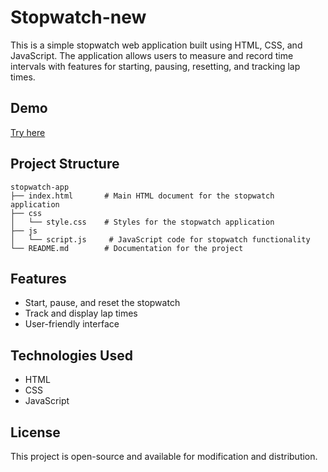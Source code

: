 # Stopwatch-new

This is a simple stopwatch web application built using HTML, CSS, and JavaScript. The application allows users to measure and record time intervals with features for starting, pausing, resetting, and tracking lap times.

## Demo
[Try here](http://127.0.0.1:5500/index.html)


## Project Structure

```
stopwatch-app
├── index.html       # Main HTML document for the stopwatch application
├── css
│   └── style.css    # Styles for the stopwatch application
├── js
│   └── script.js     # JavaScript code for stopwatch functionality
└── README.md        # Documentation for the project
```

## Features

- Start, pause, and reset the stopwatch
- Track and display lap times
- User-friendly interface



## Technologies Used

- HTML
- CSS
- JavaScript

## License

This project is open-source and available for modification and distribution.
